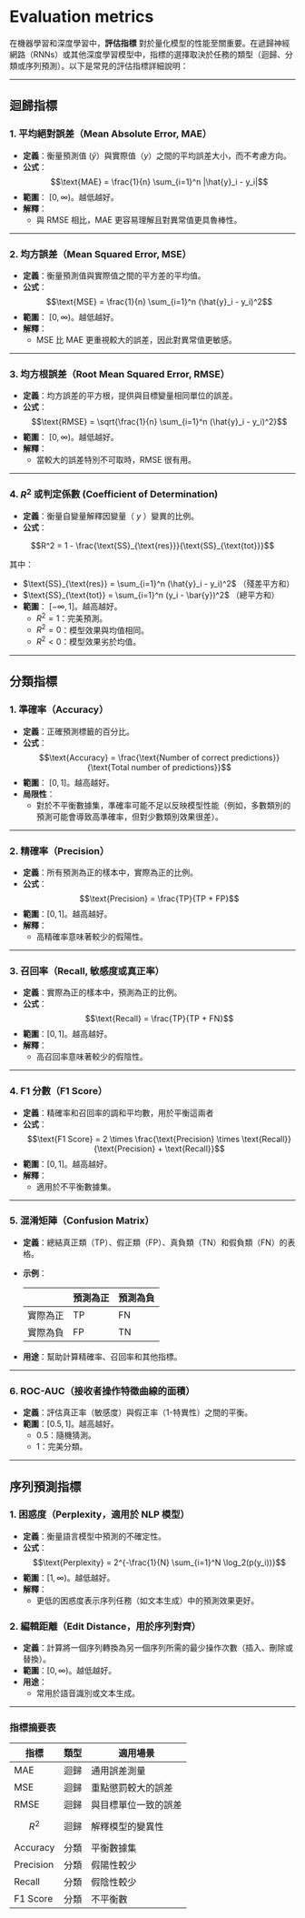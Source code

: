 # Evaluation metrics
在機器學習和深度學習中，**評估指標** 對於量化模型的性能至關重要。在遞歸神經網路（RNNs）或其他深度學習模型中，指標的選擇取決於任務的類型（迴歸、分類或序列預測）。以下是常見的評估指標詳細說明：

---

## **迴歸指標**
### 1. **平均絕對誤差（Mean Absolute Error, MAE）**
   - **定義**：衡量預測值 $(\hat{y}$）與實際值（$y$）之間的平均誤差大小，而不考慮方向。
   - **公式**：
     $$\text{MAE} = \frac{1}{n} \sum_{i=1}^n |\hat{y}_i - y_i|$$
   - **範圍**： $[0, \infty)$。越低越好。
   - **解釋**：
     - 與 RMSE 相比，MAE 更容易理解且對異常值更具魯棒性。

---

### 2. **均方誤差（Mean Squared Error, MSE）**
   - **定義**：衡量預測值與實際值之間的平方差的平均值。
   - **公式**：
     $$\text{MSE} = \frac{1}{n} \sum_{i=1}^n (\hat{y}_i - y_i)^2$$
   - **範圍**： $[0, \infty)$。越低越好。
   - **解釋**：
     - MSE 比 MAE 更重視較大的誤差，因此對異常值更敏感。

---

### 3. **均方根誤差（Root Mean Squared Error, RMSE）**
   - **定義**：均方誤差的平方根，提供與目標變量相同單位的誤差。
   - **公式**：
     $$\text{RMSE} = \sqrt{\frac{1}{n} \sum_{i=1}^n (\hat{y}_i - y_i)^2}$$
   - **範圍**： $[0, \infty)$。越低越好。
   - **解釋**：
     - 當較大的誤差特別不可取時，RMSE 很有用。

---

### 4. **$R^2$ 或判定係數 (Coefficient of Determination)** 

-  **定義**：衡量自變量解釋因變量（ $y$ ）變異的比例。
-  **公式**：

$$R^2 = 1 - \frac{\text{SS}_{\text{res}}}{\text{SS}_{\text{tot}}}$$

其中：
- $\text{SS}_{\text{res}} = \sum_{i=1}^n (\hat{y}_i - y_i)^2$ （殘差平方和）
- $\text{SS}_{\text{tot}} = \sum_{i=1}^n (y_i - \bar{y})^2$ （總平方和）
- **範圍**： $[-\infty, 1]$。越高越好。
    - $R^2 = 1$：完美預測。
    - $R^2 = 0$：模型效果與均值相同。
    - $R^2 < 0$：模型效果劣於均值。

---

## **分類指標**
### 1. **準確率（Accuracy）**
   - **定義**：正確預測標籤的百分比。
   - **公式**：
     $$\text{Accuracy} = \frac{\text{Number of correct predictions}}{\text{Total number of predictions}}$$
   - **範圍**： $[0, 1]$。越高越好。
   - **局限性**：
     - 對於不平衡數據集，準確率可能不足以反映模型性能（例如，多數類別的預測可能會導致高準確率，但對少數類別效果很差）。

---

### 2. **精確率（Precision）**
   - **定義**：所有預測為正的樣本中，實際為正的比例。
   - **公式**：
     $$\text{Precision} = \frac{TP}{TP + FP}$$
   - **範圍**：$[0, 1]$。越高越好。
   - **解釋**：
     - 高精確率意味著較少的假陽性。

---

### 3. **召回率（Recall, 敏感度或真正率）**
   - **定義**：實際為正的樣本中，預測為正的比例。
   - **公式**：
     $$\text{Recall} = \frac{TP}{TP + FN}$$
   - **範圍**：$[0, 1]$。越高越好。
   - **解釋**：
     - 高召回率意味著較少的假陰性。

---

### 4. **F1 分數（F1 Score）**

   - **定義**：精確率和召回率的調和平均數，用於平衡這兩者
   - **公式**：
     $$\text{F1 Score} = 2 \times \frac{\text{Precision} \times \text{Recall}}{\text{Precision} + \text{Recall}}$$
   - **範圍**：$[0, 1]$。越高越好。
   - **解釋**：
     - 適用於不平衡數據集。

---

### 5. **混淆矩陣（Confusion Matrix）**
   - **定義**：總結真正類（TP）、假正類（FP）、真負類（TN）和假負類（FN）的表格。
   - **示例**：

     |               | 預測為正 | 預測為負 |
     |---------------|----------|----------|
     | 實際為正      | TP       | FN       |
     | 實際為負      | FP       | TN       |

   - **用途**：幫助計算精確率、召回率和其他指標。

---

### 6. **ROC-AUC（接收者操作特徵曲線的面積）**
   - **定義**：評估真正率（敏感度）與假正率（1-特異性）之間的平衡。
   - **範圍**：$[0.5, 1]$。越高越好。
     - 0.5：隨機猜測。
     - 1：完美分類。

---

## **序列預測指標**
### 1. **困惑度（Perplexity，適用於 NLP 模型）**
   - **定義**：衡量語言模型中預測的不確定性。
   - **公式**：
     $$\text{Perplexity} = 2^{-\frac{1}{N} \sum_{i=1}^N \log_2(p(y_i))}$$
   - **範圍**：$[1, \infty)$。越低越好。
   - **解釋**：
     - 更低的困惑度表示序列任務（如文本生成）中的預測效果更好。

### 2. **編輯距離（Edit Distance，用於序列對齊）**
   - **定義**：計算將一個序列轉換為另一個序列所需的最少操作次數（插入、刪除或替換）。
   - **範圍**：$[0, \infty)$。越低越好。
   - **用途**：
     - 常用於語音識別或文本生成。

---

### 指標摘要表

| 指標            | 類型          | 適用場景                       |
|-----------------|--------------|------------------------------|
| MAE            | 迴歸         | 通用誤差測量                  |
| MSE            | 迴歸         | 重點懲罰較大的誤差             |
| RMSE           | 迴歸         | 與目標單位一致的誤差            |
| $$R^2$$        | 迴歸         | 解釋模型的變異性                |
| Accuracy       | 分類         | 平衡數據集                     |
| Precision      | 分類         | 假陽性較少                     |
| Recall         | 分類         | 假陰性較少                     |
| F1 Score       | 分類         | 不平衡數